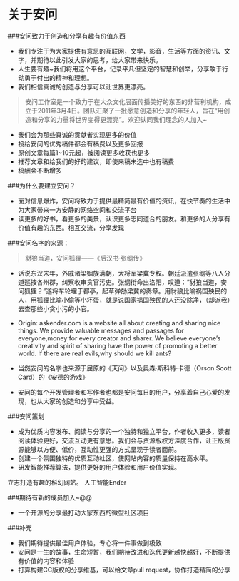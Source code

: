 关于安问
=========

###安问致力于创造和分享有趣有价值东西

* 我们专注于为大家提供有意思的互联网，文学，影音，生活等方面的资讯、文字，并期待以此引发大家的思考，给大家带来快乐。
* 人生要有趣~我们将用这个平台，记录平凡但坚定的智慧和创举，分享敢于行动勇于付出的精神和理想。
* 我们相信真诚的创造与分享可以让世界更漂亮。

>安问工作室是一个致力于在大众文化层面传播美好的东西的非营利机构，成立于2011年3月4日。团队汇聚了一批愿意创造和分享的年轻人，旨在“用创造和分享的力量将世界变得更漂亮”。欢迎认同我们理念的人加入~

* 我们会为那些真诚的贡献者实现更多的价值
* 投给安问的优秀稿件都会有稿费以及更多回报
* 原创文章每篇1~10元起，被阅读更多收获也更多
* 推荐文章和给我们的好的建议，即使来稿未选中也有稿费
* 稿酬会不断增多

###为什么要建立安问？

* 面对信息爆炸，安问将致力于提供最精简最有价值的资讯，在快节奏的生活中为大家带来一方安静的网络空间和交流平台
* 读更多的好书，看更多的美景，认识更多志同道合的朋友。和更多的人分享有价值有趣的东西。相互交流，分享发现

###安问名字的来源：

>豺狼当道，安问狐狸——《后汉书·张纲传》

* 话说东汉末年，外戚诸梁姻族满朝，大将军梁冀专权。朝廷派遣张纲等八人分道巡按各州郡，纠察收审贪官污吏。张纲衔命出洛阳，叹道：“豺狼当道，安问狐狸？”遂将车轮埋于都亭，起草弹劾梁冀的奏章。用豺狼比喻祸国殃民的人，用狐狸比喻小偷等小坏蛋，就是说国家祸国殃民的人还没除净，（却派我）去查那些小贪小污的小官。
* Origin: askender.com is a website all about creating and sharing nice things. We provide valuable messages and passages for everyone,money for every creator and sharer. We believe everyone’s creativity and spirit of sharing have the power of promoting a better world.
If there are real evils,why should we kill ants?
* 当然安问的名字也来源于屈原的《天问》以及奥森·斯科特·卡德（Orson Scott Card）的《安德的游戏》

* 安问的每个开发管理者和写作者也都是安问每日的用户，分享着自己心爱的发现，也从大家的创造和分享中受益。


###安问策划
* 成为优质内容发布、阅读与分享的一个独特和独立平台，作者收入更多，读者阅读体验更好，交流互动更有意思。我们会与资源版权方深度合作，让正版资源能够以方便、低价，互动性更强的方式呈现于读者面前。
* 创建一个氛围独特的优质互动社区，使网站内容的质量保持在高水平。
* 研发智能推荐算法，提供更好的用户体验和用户价值实现。

立志打造有趣的科幻网站。
人工智能Ender

###期待有新的成员加入~@@

* 一个开源的分享最打动大家东西的微型社区项目


###补充

* 我们期待提供最佳用户体验，专心将一件事做到极致
* 安问是一生的故事，生命短暂，我们期待改进和迭代更新越快越好，不断提供有价值的内容和体验
* 打算构建CC版权的分享维基，可以给文章pull request，协作打造精简的分享
